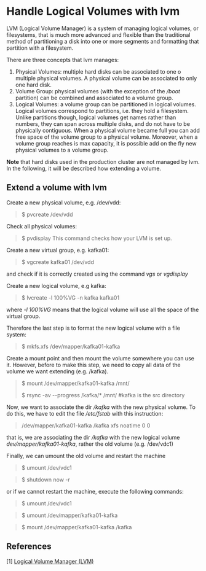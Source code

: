 # Handle Logical Volumes with lvm

LVM (Logical Volume Manager) is a system of managing logical volumes, or filesystems, that is much more advanced and flexible than the traditional method of partitioning a disk into one or more segments and formatting that partition with a filesystem.

There are three concepts that lvm manages:
1. Physical Volumes: multiple hard disks can be associated to one o multiple physical volumes. A physical volume can be associated to only one hard disk.
2. Volume Group: physical volumes (with the exception of the */boot* partition) can be combined and associated to a volume group.  
3.  Logical Volumes:  a volume group can be partitioned in logical volumes. Logical volumes correspond to partitions, i.e. they hold a filesystem. Unlike partitions though, logical volumes get names rather than numbers, they can span across multiple disks, and do not have to be physically contiguous. When a physical volume became full you can add free space of the volume group to a physical volume. Moreover, when a volume group reaches is max capacity, it is possible add on the fly new physical volumes to a volume group.

**Note** that hard disks used in the production cluster are not managed by lvm. In the following, it will be described how extending a volume.

## Extend a volume with lvm
Create a new physical volume, e.g. /dev/vdd:
>$ pvcreate /dev/vdd 
 
Check all physical volumes:
> $ pvdisplay
This command checks how your LVM is set up.

Create a new virtual group, e.g. kafka01:
> $ vgcreate kafka01 /dev/vdd

and check if it is correctly created using the command *vgs* or *vgdisplay*

Create a new logical volume, e.g kafka:
>$ lvcreate -l 100%VG -n kafka kafka01

where *-l 100%VG* means that the logical volume will use all the space of the virtual group.

Therefore the last step is to format the new logical volume with a file system:

> $ mkfs.xfs /dev/mapper/kafka01-kafka 

Create a mount point and then mount the volume somewhere you can use it. However, before to make this step, we need to copy all data of the volume we want extending (e.g. /kafka).


> $ mount /dev/mapper/kafka01-kafka /mnt/
> 
> $ rsync -av --progress /kafka/* /mnt/ #kafka is the src directory

Now, we want to associate the dir */kafka* with the new physical volume. To do this, we have to edit the file */etc/fstab* with this instruction:

> /dev/mapper/kafka01-kafka /kafka xfs noatime 0 0

that is, we are associating the dir */kafka* with the new logical volume *dev/mapper/kafka01-kafka*, rather the old volume (e.g. /dev/vdc1)

Finally, we can umount the old volume and restart the machine

> $ umount /dev/vdc1

> $ shutdown now -r
 
 or if we cannot restart the machine, execute the following commands:
> $ umount /dev/vdc1

> $ umount /dev/mapper/kafka01-kafka 

> $ mount /dev/mapper/kafka01-kafka /kafka

## References

[1] [Logical Volume Manager (LVM)](http://web.mit.edu/rhel-doc/3/rhel-sag-it-3/ch-lvm-intro.html)
